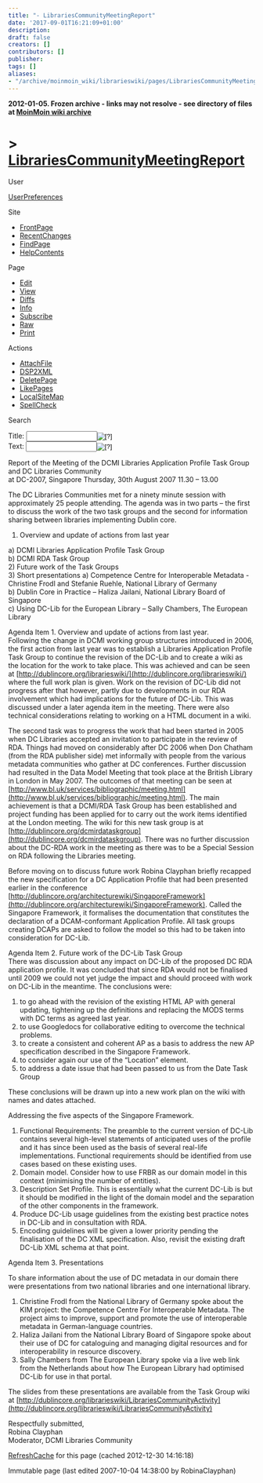 ```yaml
---
title: "- LibrariesCommunityMeetingReport"
date: '2017-09-01T16:21:09+01:00'
description: 
draft: false
creators: []
contributors: []
publisher: 
tags: []
aliases:
- "/archive/moinmoin_wiki/librarieswiki/pages/LibrariesCommunityMeetingReport.html"
---
```


**2012-01-05. Frozen archive - links may not resolve - see directory of files at [MoinMoin wiki archive](/moinmoin-wiki-archive/)**

# > [LibrariesCommunityMeetingReport](http://dublincore.org/librarieswiki/LibrariesCommunityMeetingReport?action=fullsearch&value=LibrariesCommunityMeetingReport&literal=1&case=1&context=40 "Click here to do a full-text search for this title")

User

 [UserPreferences](http://dublincore.org/librarieswiki/UserPreferences)
  

Site

- [FrontPage](http://dublincore.org/librarieswiki/FrontPage)
- [RecentChanges](http://dublincore.org/librarieswiki/RecentChanges)
- [FindPage](http://dublincore.org/librarieswiki/FindPage)
- [HelpContents](http://dublincore.org/librarieswiki/HelpContents)

Page

- [Edit](http://dublincore.org/librarieswiki/LibrariesCommunityMeetingReport?action=edit "Edit")
- [View](http://dublincore.org/librarieswiki/LibrariesCommunityMeetingReport "View")
- [Diffs](http://dublincore.org/librarieswiki/LibrariesCommunityMeetingReport?action=diff "Diffs")
- [Info](http://dublincore.org/librarieswiki/LibrariesCommunityMeetingReport?action=info "Info")
- [Subscribe](http://dublincore.org/librarieswiki/LibrariesCommunityMeetingReport?action=subscribe "Subscribe")
- [Raw](http://dublincore.org/librarieswiki/LibrariesCommunityMeetingReport?action=raw "Raw")
- [Print](http://dublincore.org/librarieswiki/LibrariesCommunityMeetingReport?action=print "Print")

Actions

- [AttachFile](http://dublincore.org/librarieswiki/LibrariesCommunityMeetingReport?action=AttachFile)
- [DSP2XML](http://dublincore.org/librarieswiki/LibrariesCommunityMeetingReport?action=DSP2XML)
- [DeletePage](http://dublincore.org/librarieswiki/LibrariesCommunityMeetingReport?action=DeletePage)
- [LikePages](http://dublincore.org/librarieswiki/LibrariesCommunityMeetingReport?action=LikePages)
- [LocalSiteMap](http://dublincore.org/librarieswiki/LibrariesCommunityMeetingReport?action=LocalSiteMap)
- [SpellCheck](http://dublincore.org/librarieswiki/LibrariesCommunityMeetingReport?action=SpellCheck)

Search

<form method="POST" action="/librarieswiki/LibrariesCommunityMeetingReport">
<p>
<input name="action" value="inlinesearch" type="hidden">
<input name="context" value="40" type="hidden">
Title: <input name="text_title" size="15" maxlength="50" type="text"><input src="LibrariesCommunityMeetingReport_files/moin-search.png" name="button_title" alt="[?]" type="image"><br>Text: <input name="text_full" size="15" maxlength="50" type="text"><input src="LibrariesCommunityMeetingReport_files/moin-search.png" name="button_full" alt="[?]" type="image">
</p>
</form>

Report of the Meeting of the DCMI Libraries Application Profile Task Group and DC Libraries Community  
 at DC-2007, Singapore Thursday, 30th August 2007 11.30 – 13.00 

The DC Libraries Communities met for a ninety minute session with approximately 25 people attending. The agenda was in two parts – the first to discuss the work of the two task groups and the second for information sharing between libraries implementing Dublin core.

 1) Overview and update of actions from last year  

 a) DCMI Libraries Application Profile Task Group   
 b) DCMI RDA Task Group   
 2) Future work of the Task Groups  
 3) Short presentations 
 a) Competence Centre for Interoperable Metadata - Christine Frodl and Stefanie Ruehle, National Library of Germany  
 b) Dublin Core in Practice – Haliza Jailani, National Library Board of Singapore  
 c) Using DC-Lib for the European Library – Sally Chambers, The European Library  

Agenda Item 1. Overview and update of actions from last year.  
 Following the change in DCMI working group structures introduced in 2006, the first action from last year was to establish a Libraries Application Profile Task Group to continue the revision of the DC-Lib and to create a wiki as the location for the work to take place. This was achieved and can be seen at [http://dublincore.org/librarieswiki/](http://dublincore.org/librarieswiki/) where the full work plan is given. Work on the revision of DC-Lib did not progress after that however, partly due to developments in our RDA involvement which had implications for the future of DC-Lib. This was discussed under a later agenda item in the meeting. There were also technical considerations relating to working on a HTML document in a wiki.

The second task was to progress the work that had been started in 2005 when DC Libraries accepted an invitation to participate in the review of RDA. Things had moved on considerably after DC 2006 when Don Chatham (from the RDA publisher side) met informally with people from the various metadata communities who gather at DC conferences. Further discussion had resulted in the Data Model Meeting that took place at the British Library in London in May 2007. The outcomes of that meeting can be seen at [http://www.bl.uk/services/bibliographic/meeting.html](http://www.bl.uk/services/bibliographic/meeting.html). The main achievement is that a DCMI/RDA Task Group has been established and project funding has been applied for to carry out the work items identified at the London meeting. The wiki for this new task group is at [http://dublincore.org/dcmirdataskgroup](http://dublincore.org/dcmirdataskgroup). There was no further discussion about the DC-RDA work in the meeting as there was to be a Special Session on RDA following the Libraries meeting.

Before moving on to discuss future work Robina Clayphan briefly recapped the new specification for a DC Application Profile that had been presented earlier in the conference [http://dublincore.org/architecturewiki/SingaporeFramework](http://dublincore.org/architecturewiki/SingaporeFramework). Called the Singapore Framework, it formalises the documentation that constitutes the declaration of a DCAM-conformant Application Profile. All task groups creating DCAPs are asked to follow the model so this had to be taken into consideration for DC-Lib.

Agenda Item 2. Future work of the DC-Lib Task Group  
 There was discussion about any impact on DC-Lib of the proposed DC RDA application profile. It was concluded that since RDA would not be finalised until 2009 we could not yet judge the impact and should proceed with work on DC-Lib in the meantime. The conclusions were:

 1) to go ahead with the revision of the existing HTML AP with general updating, tightening up the definitions and replacing the MODS terms with DC terms as agreed last year.  
 2) to use Googledocs for collaborative editing to overcome the technical problems.  
 3) to create a consistent and coherent AP as a basis to address the new AP specification described in the Singapore Framework.  
 4) to consider again our use of the “Location” element.  
 5) to address a date issue that had been passed to us from the Date Task Group 

These conclusions will be drawn up into a new work plan on the wiki with names and dates attached.

Addressing the five aspects of the Singapore Framework.

 1) Functional Requirements: The preamble to the current version of DC-Lib contains several high-level statements of anticipated uses of the profile and it has since been used as the basis of several real-life implementations. Functional requirements should be identified from use cases based on these existing uses.  
 2) Domain model. Consider how to use FRBR as our domain model in this context (minimising the number of entities).  
 3) Description Set Profile. This is essentially what the current DC-Lib is but it should be modified in the light of the domain model and the separation of the other components in the framework.  
 4) Produce DC-Lib usage guidelines from the existing best practice notes in DC-Lib and in consultation with RDA.  
 5) Encoding guidelines will be given a lower priority pending the finalisation of the DC XML specification. Also, revisit the existing draft DC-Lib XML schema at that point.  

Agenda Item 3. Presentations

To share information about the use of DC metadata in our domain there were presentations from two national libraries and one international library.

 1) Christine Frodl from the National Library of Germany spoke about the KIM project: the Competence Centre For Interoperable Metadata. The project aims to improve, support and promote the use of interoperable metadata in German-language countries.  
 2) Haliza Jailani from the National Library Board of Singapore spoke about their use of DC for cataloguing and managing digital resources and for interoperability in resource discovery.  
 3) Sally Chambers from The European Library spoke via a live web link from the Netherlands about how The European Library had optimised DC-Lib for use in that portal.  

The slides from these presentations are available from the Task Group wiki at [http://dublincore.org/librarieswiki/LibrariesCommunityActivity](http://dublincore.org/librarieswiki/LibrariesCommunityActivity)

Respectfully submitted,  
 Robina Clayphan  
 Moderator, DCMI Libraries Community

 [RefreshCache](http://dublincore.org/librarieswiki/LibrariesCommunityMeetingReport?action=refresh&arena=Page.py&key=LibrariesCommunityMeetingReport.text_html) for this page (cached 2012-12-30 14:16:18)  

Immutable page (last edited 2007-10-04 14:38:00 by RobinaClayphan)

